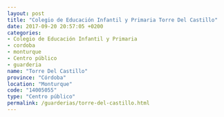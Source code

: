 ```yaml
---
layout: post
title: "Colegio de Educación Infantil y Primaria Torre Del Castillo"
date: 2017-09-20 20:57:05 +0200
categories:
- Colegio de Educación Infantil y Primaria
- cordoba
- monturque
- Centro público
- guarderia
name: "Torre Del Castillo"
province: "Córdoba"
location: "Monturque"
code: "14005055"
type: "Centro público"
permalink: /guarderias/torre-del-castillo.html
---
```

